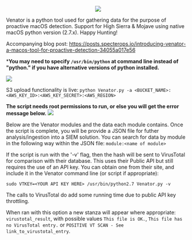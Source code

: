 <p align="center">
<img src="https://github.com/richiercyrus/Venator/blob/master/images/venator4%20copy.png">
</p>

Venator is a python tool used for gathering data for the purpose of proactive macOS detection. Support for High Sierra & Mojave using native macOS python version (2.7.x). Happy Hunting!

Accompanying blog post: https://posts.specterops.io/introducing-venator-a-macos-tool-for-proactive-detection-34055a017e56

***You may need to specify `/usr/bin/python` at command line instead of "python." if you have alternative versions of python installed.**

![](https://github.com/richiercyrus/Venator/blob/master/images/Screen%20Shot%202019-04-26%20at%203.51.35%20PM.png)

S3 upload functionality is live: `python Venator.py -a <BUCKET_NAME>:<AWS_KEY_ID>:<AWS_KEY_SECRET>:<AWS_REGION>`

**The script needs root permissions to run, or else you will get the error message below.**
![](https://github.com/richiercyrus/Venator/blob/development/images/Screen%20Shot%202019-03-30%20at%201.59.31%20PM.png)



Below are the Venator modules and the data each module contains. Once the script is complete, you will be provide a JSON file for futher analysis/ingestion into a SIEM solution. You can search for data by module in the following way within the JSON file:
`module:<name of module>`


If the script is run with the '-v' flag, then the hash will be sent to VirusTotal for comparison with their database. This uses their Public API but still requires the use of an API key. You can obtain one from their site, and include it in the Venator command line (or script if appropriate):

```text
sudo VTKEY=<YOUR API KEY HERE> /usr/bin/python2.7 Venator.py -v
```

The calls to VirusTotal do add some running time due to public API key throttling.

When ran with this option a new stanza will appear where appropriate: `virustotal_result`, with possible values ```This file is OK.```, ```This file has no VirusTotal entry.``` or ```POSITIVE VT SCAN - See link_to_virustotal_entry```.